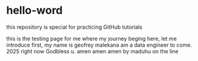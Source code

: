# hello-word
this repository is special for practicing GitHub tutorials

this is the testing page for me where my journey beging here, let me introduce first,
my name is geofrey malekana am a data engineer to come. 2025 right now Godbless u. amen amen amen by maduhu on the line 
